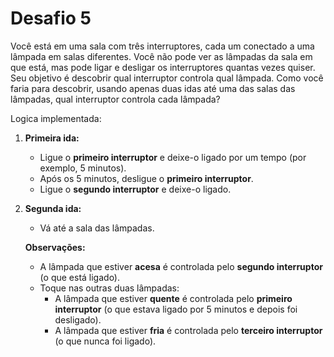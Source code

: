 # Desafio 5
Você está em uma sala com três interruptores, cada um conectado a uma lâmpada em salas diferentes. Você não pode ver as lâmpadas da sala em que está, mas pode ligar e desligar os interruptores quantas vezes quiser. Seu objetivo é descobrir qual interruptor controla qual lâmpada. Como você faria para descobrir, usando apenas duas idas até uma das salas das lâmpadas, qual interruptor controla cada lâmpada? 

Logica implementada:  
1. **Primeira ida:**
   - Ligue o **primeiro interruptor** e deixe-o ligado por um tempo (por exemplo, 5 minutos).
   - Após os 5 minutos, desligue o **primeiro interruptor**.
   - Ligue o **segundo interruptor** e deixe-o ligado.

2. **Segunda ida:**
   - Vá até a sala das lâmpadas.

   **Observações:**
   - A lâmpada que estiver **acesa** é controlada pelo **segundo interruptor** (o que está ligado).
   - Toque nas outras duas lâmpadas:
     - A lâmpada que estiver **quente** é controlada pelo **primeiro interruptor** (o que estava ligado por 5 minutos e depois foi desligado).
     - A lâmpada que estiver **fria** é controlada pelo **terceiro interruptor** (o que nunca foi ligado).
